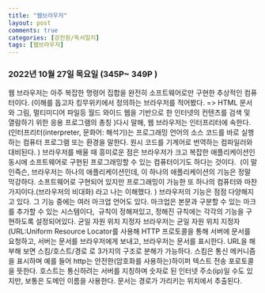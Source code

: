 ```yaml
---
title: "웹브라우저"   
layout: post    
comments: true  
categories: [강진원/독서일지]
tags: [웹브라우저]
---
```

### 2022년 10월 27일 목요일 (345P~ 349P )
웹 브라우저는 아주 복잡한 명령어 집합을 완전히 소프트웨어로만 구현한 추상적인 컴퓨터이다. (이해를 돕고자 킹무위키에서 정의하는 브라우저를 적어봤다. => HTML 문서와 그림, 멀티미디어 파일등 월드 와이드 웹을 기반으로 한 인터넷의 컨텐츠를 검색 및 열람하기 위한 응용 프로그램의 총칭
)다시 말해, 웹 브라우저는 인터프리터에 속한다.
(인터프리터(interpreter, 문화어: 해석기)는 프로그래밍 언어의 소스 코드를 바로 실행하는 컴퓨터 프로그램 또는 환경을 말한다. 원시 코드를 기계어로 번역하는 컴파일러와 대비된다. ) 
브라우저를 배울 때 흥미로운 점은 브라우저가 크고 복잡한 애플리케이션인 동시에 소프트웨어로 구현된 프로그래밍할 수 있는 컴퓨터이기도 하다는 것이다.  (이 말인즉슨, 브라우저는 하나의 애플리케이션인데, 이 하나의 애플리케이션의 기능은 정말 막강하다. 소프트웨어로 구현되어 있지만 프로그래밍이 가능한 또 하나의 컴퓨터와 마찬가지이다.(브라우저의 비대화) 라고 나는 이해했다. ) 브라우저의 기능은 점점 다양해지고 있다. 그 기능 중에는 여러 마크업 언어도 있다. 마크업은 본문과 구분할 수 있는 마크를 추가할 수 있는 시스템이다,  규칙이 정해져있고, 정해진 규칙에는 각각의 기능을 구현하도록 설정되어있다. 
균일 자원 위치 지정자<URL>
브라우저는 균일 자원 위치 지정자(URL:Uniform Resource Locator를 사용해 HTTP 프로토콜을 통해 서버에 문서를 요청하고, 서버는 문서를 브라우저에게 보내고, 브라우저는 문서를 표시한다. 
URL을 해부해 보면 스킴/호스트/경로 로 3가지의 구조로 분해가 가능하다.
스킴은 통신 메커니즘을 표시하며 예를 들어 http는 안전한(암호화를 사용하는)하이퍼 텍스트 전송 포로토콜을 뜻한다. 호스트는 통신하려는 서버를 지칭하며 숫자로 된 인터넷 주소(ip)일 수도 있지만, 보통은 도메인 이름을 사용한다. 문서는 경로가 가리키는 위치에서 추출된다. 

